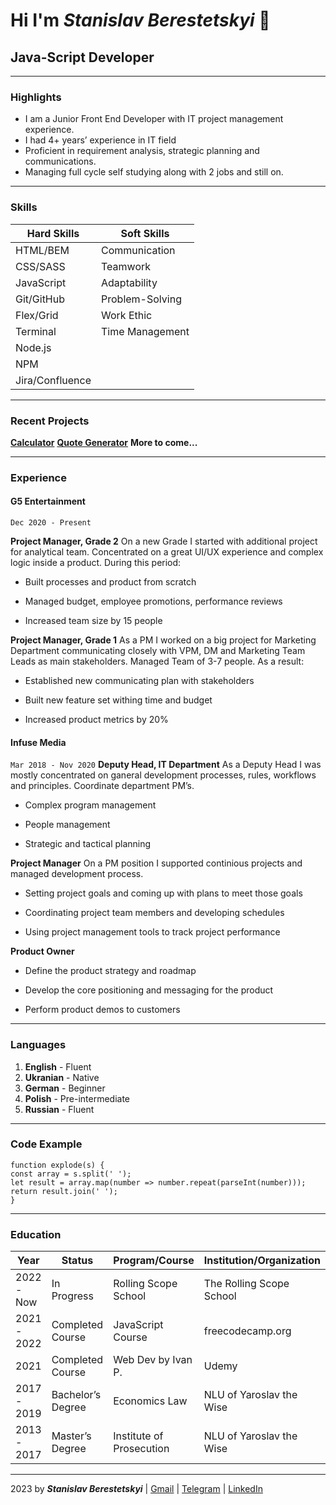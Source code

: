# Hi I'm _Stanislav Berestetskyi_ 👋

## Java-Script Developer

---

### Highlights

-   I am a Junior Front End Developer with IT project management experience.
-   I had 4+ years’ experience in IT field
-   Proficient in requirement analysis, strategic planning and communications.
-   Managing full cycle self studying along with 2 jobs and still on.

---

### Skills

| Hard Skills     | Soft Skills     |
| --------------- | --------------- |
| HTML/BEM        | Communication   |
| CSS/SASS        | Teamwork        |
| JavaScript      | Adaptability    |
| Git/GitHub      | Problem-Solving |
| Flex/Grid       | Work Ethic      |
| Terminal        | Time Management |
| Node.js         |                 |
| NPM             |                 |
| Jira/Confluence |                 |

---

### Recent Projects

**[Calculator](https://stas-berestetskiy.github.io/calculator/)**
**[Quote Generator](https://stas-berestetskiy.github.io/quote-generator/)**
**More to come...**

---

### Experience

#### G5 Entertainment

`Dec 2020 - Present`

**Project Manager, Grade 2**
On a new Grade I started with additional project for analytical team. Concentrated on a great UI/UX experience and complex logic inside a product. During this period:

-   Built processes and product from scratch

-   Managed budget, employee promotions, performance reviews

-   Increased team size by 15 people

**Project Manager, Grade 1**
As a PM I worked on a big project for Marketing Department communicating closely with VPM, DM and Marketing Team Leads as main stakeholders. Managed Team of 3-7 people. As a result:

-   Established new communicating plan with stakeholders

-   Built new feature set withing time and budget

-   Increased product metrics by 20%

#### Infuse Media

`Mar 2018 - Nov 2020`
**Deputy Head, IT Department**
As a Deputy Head I was mostly concentrated on ganeral development processes, rules, workflows and principles. Coordinate department PM’s.

-   Complex program management

-   People management

-   Strategic and tactical planning

**Project Manager**
On a PM position I supported continious projects and managed development process.

-   Setting project goals and coming up with plans to meet those goals

-   Coordinating project team members and developing schedules

-   Using project management tools to track project performance

**Product Owner**

-   Define the product strategy and roadmap

-   Develop the core positioning and messaging for the product

-   Perform product demos to customers

---

### Languages

1. **English** - Fluent
2. **Ukranian** - Native
3. **German** - Beginner
4. **Polish** - Pre-intermediate
5. **Russian** - Fluent

---

### Code Example

```
function explode(s) {
const array = s.split(' ');
let result = array.map(number => number.repeat(parseInt(number)));
return result.join(' ');
}
```

---

### Education

| Year        | Status            | Program/Course           | Institution/Organization |
| ----------- | ----------------- | ------------------------ | ------------------------ |
| 2022 - Now  | In Progress       | Rolling Scope School     | The Rolling Scope School |
| 2021 - 2022 | Completed Course  | JavaScript Course        | freecodecamp.org         |
| 2021        | Completed Course  | Web Dev by Ivan P.       | Udemy                    |
| 2017 - 2019 | Bachelor’s Degree | Economics Law            | NLU of Yaroslav the Wise |
| 2013 - 2017 | Master’s Degree   | Institute of Prosecution | NLU of Yaroslav the Wise |

---

2023 by **_Stanislav Berestetskyi_** | [Gmail](mailto:stasberestetskiy@gmail.com) | [Telegram](https://t.me/BerStas) | [LinkedIn](https://www.linkedin.com/in/stanislav-berestetskiy/)
